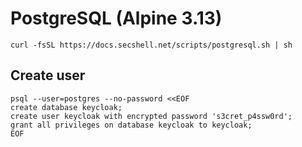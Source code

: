 # PostgreSQL (Alpine 3.13)

```shell
curl -fsSL https://docs.secshell.net/scripts/postgresql.sh | sh
```

## Create user
```shell
psql --user=postgres --no-password <<EOF
create database keycloak;
create user keycloak with encrypted password 's3cret_p4ssw0rd';
grant all privileges on database keycloak to keycloak;
EOF
```
